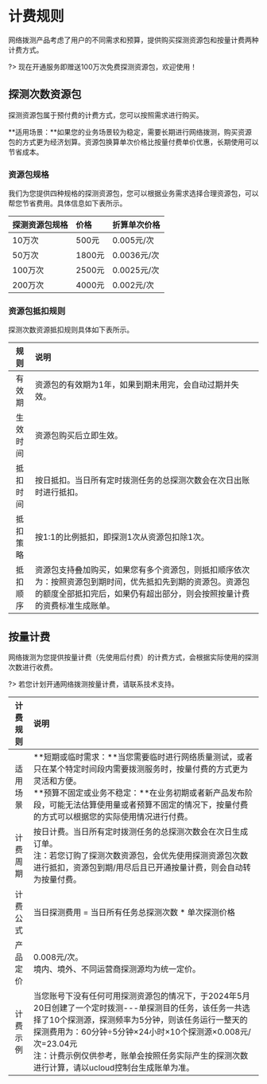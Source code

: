 # 计费规则

网络拨测产品考虑了用户的不同需求和预算，提供购买探测资源包和按量计费两种计费方式。

?> 现在开通服务即赠送100万次免费探测资源包，欢迎使用！



## 探测次数资源包

探测资源包属于预付费的计费方式，您可以按照需求进行购买。

**适用场景：**如果您的业务场景较为稳定，需要长期进行网络拨测，购买资源包的方式更为经济划算。资源包换算单次价格比按量付费单价优惠，长期使用可以节省成本。

### 资源包规格

我们为您提供四种规格的探测资源包，您可以根据业务需求选择合理资源包，可以帮您节省费用。具体信息如下表所示。

| 探测资源包规格 | 价格   | 折算单次价格 |
| :------------- | :----- | :----------- |
| 10万次         | 500元  | 0.005元/次   |
| 50万次         | 1800元 | 0.0036元/次  |
| 100万次        | 2500元 | 0.0025元/次  |
| 200万次        | 4000元 | 0.002元/次   |

### 资源包抵扣规则

探测次数资源抵扣规则具体如下表所示。

|   规则   | 说明                                                         |
| :------: | :----------------------------------------------------------- |
|  有效期  | 资源包的有效期为1年，如果到期未用完，会自动过期并失效。      |
| 生效时间 | 资源包购买后立即生效。                                       |
| 抵扣时间 | 按日抵扣。当日所有定时拨测任务的总探测次数会在次日出账时进行抵扣。 |
| 抵扣策略 | 按1:1的比例抵扣，即探测1次从资源包扣除1次。                  |
| 抵扣顺序 | 资源包支持叠加购买，如果您有多个资源包，则抵扣顺序依次为：按照资源包到期时间，优先抵扣先到期的资源包。资源包的额度全部抵扣完后，如果仍有超出部分，则会按照按量计费的资费标准生成账单。 |



## 按量计费

网络拨测为您提供按量计费（先使用后付费）的计费方式，会根据实际使用的探测次数进行收费。

?> 若您计划开通网络拨测按量计费，请联系技术支持。

| 计费规则         | 说明                                                    |
| :-----------: | :------------- |
| 适用场景 | **短期或临时需求：**当您需要临时进行网络质量测试，或者只在某个特定时间段内需要拨测服务时，按量付费的方式更为灵活和方便。<br />**预算不固定或业务不稳定：**在业务初期或者新产品发布阶段，可能无法估算使用量或者预算不固定的情况下，按量付费的方式可以根据您的实际使用情况进行付费。 |
| 计费周期 | 按日计费。当日所有定时拨测任务的总探测次数会在次日生成订单。<br />注：若您订购了探测次数资源包，会优先使用探测资源包次数进行抵扣，资源包到期/用尽后且已开通按量计费，则会自动转为按量付费。 |
| 计费公式 | 当日探测费用 = 当日所有任务总探测次数 * 单次探测价格         |
| 产品定价 | 0.008元/次。<br />境内、境外、不同运营商探测源均为统一定价。 |
| 计费示例 | 当您账号下没有任何可用探测资源包的情况下，于2024年5月20日创建了一个定时拨测---单探测目的任务，该任务一共选择了10个探测源，探测频率为5分钟，则该任务运行一整天的探测费用为：60分钟÷5分钟×24小时×10个探测源×0.008元/次=23.04元<br />注：计费示例仅供参考，账单会按照任务实际产生的探测次数进行计算，请以ucloud控制台生成账单为准。 |
